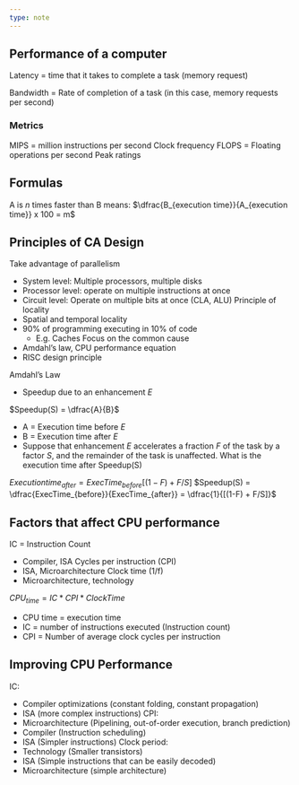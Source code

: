 ```yaml
---
type: note
---
```

## Performance of a computer
Latency = time that it takes to complete a task (memory request)

Bandwidth = Rate of completion of a task (in this case, memory requests per second)

### Metrics
MIPS = million instructions per second
Clock frequency
FLOPS = Floating operations per second
Peak ratings


## Formulas
A is $n$ times faster than B means: $\dfrac{B_{execution time}}{A_{execution time}} x 100 = m$ 

## Principles of CA Design
Take advantage of parallelism
- System level: Multiple processors, multiple disks
- Processor level: operate on multiple instructions at once
- Circuit level: Operate on multiple bits at once (CLA, ALU)
Principle of locality
- Spatial and temporal locality
- 90% of programming executing in 10% of code
	- E.g. Caches
Focus on the common cause
- Amdahl’s law, CPU performance equation
- RISC design principle

Amdahl’s Law
- Speedup due to an enhancement $E$

$Speedup(S) = \dfrac{A}{B}$
- A = Execution time before $E$
- B = Execution time after $E$
- Suppose that enhancement $E$ accelerates a fraction $F$ of the task by a factor $S$, and the remainder of the task is unaffected. What is the execution time after Speedup(S)

$Executiontime_{after} = ExecTime_{before}[(1 - F) + F/S]$
$Speedup(S) = \dfrac{ExecTime_{before}}{ExecTime_{after}} = \dfrac{1}{[(1-F) + F/S]}$

## Factors that affect CPU performance
IC = Instruction Count
- Compiler, ISA
Cycles per instruction (CPI)
- ISA, Microarchitecture
Clock time (1/f)
- Microarchitecture, technology


$CPU_{time} = IC * CPI * ClockTime$
- CPU time = execution time
- IC = number of instructions executed (Instruction count)
- CPI = Number of average clock cycles per instruction

## Improving CPU Performance
IC:
- Compiler optimizations (constant folding, constant propagation)
- ISA (more complex instructions)
CPI: 
- Microarchitecture (Pipelining, out-of-order execution, branch prediction)
- Compiler (Instruction scheduling)
- ISA (Simpler instructions)
Clock period:
- Technology (Smaller transistors)
- ISA (Simple instructions that can be easily decoded)
- Microarchitecture (simple architecture)
